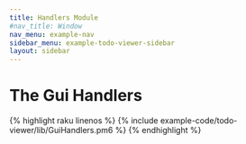 ```yaml
---
title: Handlers Module
#nav_title: Window
nav_menu: example-nav
sidebar_menu: example-todo-viewer-sidebar
layout: sidebar
---
```


# The Gui Handlers

{% highlight raku linenos %}
{% include example-code/todo-viewer/lib/GuiHandlers.pm6 %}
{% endhighlight %}
